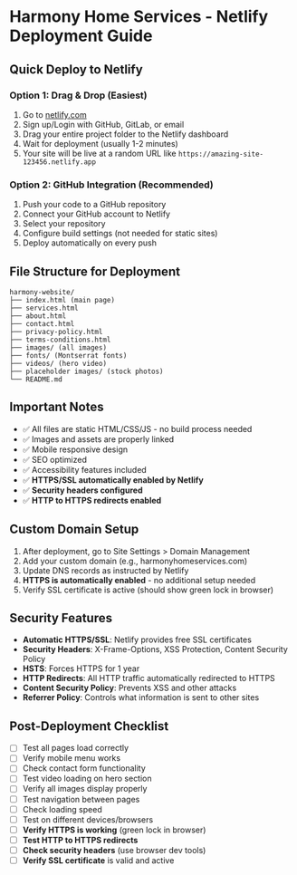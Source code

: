 # Harmony Home Services - Netlify Deployment Guide

## Quick Deploy to Netlify

### Option 1: Drag & Drop (Easiest)
1. Go to [netlify.com](https://netlify.com)
2. Sign up/Login with GitHub, GitLab, or email
3. Drag your entire project folder to the Netlify dashboard
4. Wait for deployment (usually 1-2 minutes)
5. Your site will be live at a random URL like `https://amazing-site-123456.netlify.app`

### Option 2: GitHub Integration (Recommended)
1. Push your code to a GitHub repository
2. Connect your GitHub account to Netlify
3. Select your repository
4. Configure build settings (not needed for static sites)
5. Deploy automatically on every push

## File Structure for Deployment
```
harmony-website/
├── index.html (main page)
├── services.html
├── about.html
├── contact.html
├── privacy-policy.html
├── terms-conditions.html
├── images/ (all images)
├── fonts/ (Montserrat fonts)
├── videos/ (hero video)
├── placeholder images/ (stock photos)
└── README.md
```

## Important Notes
- ✅ All files are static HTML/CSS/JS - no build process needed
- ✅ Images and assets are properly linked
- ✅ Mobile responsive design
- ✅ SEO optimized
- ✅ Accessibility features included
- ✅ **HTTPS/SSL automatically enabled by Netlify**
- ✅ **Security headers configured**
- ✅ **HTTP to HTTPS redirects enabled**

## Custom Domain Setup
1. After deployment, go to Site Settings > Domain Management
2. Add your custom domain (e.g., harmonyhomeservices.com)
3. Update DNS records as instructed by Netlify
4. **HTTPS is automatically enabled** - no additional setup needed
5. Verify SSL certificate is active (should show green lock in browser)

## Security Features
- **Automatic HTTPS/SSL**: Netlify provides free SSL certificates
- **Security Headers**: X-Frame-Options, XSS Protection, Content Security Policy
- **HSTS**: Forces HTTPS for 1 year
- **HTTP Redirects**: All HTTP traffic automatically redirected to HTTPS
- **Content Security Policy**: Prevents XSS and other attacks
- **Referrer Policy**: Controls what information is sent to other sites

## Post-Deployment Checklist
- [ ] Test all pages load correctly
- [ ] Verify mobile menu works
- [ ] Check contact form functionality
- [ ] Test video loading on hero section
- [ ] Verify all images display properly
- [ ] Test navigation between pages
- [ ] Check loading speed
- [ ] Test on different devices/browsers
- [ ] **Verify HTTPS is working** (green lock in browser)
- [ ] **Test HTTP to HTTPS redirects**
- [ ] **Check security headers** (use browser dev tools)
- [ ] **Verify SSL certificate** is valid and active 